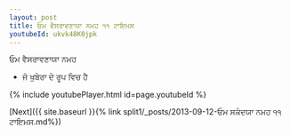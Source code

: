 ```yaml
---
layout: post
title: ਓਮ ਵੈਸਰਾਵਣਾਯਾ ਨਮਹ ੧੧ ਟਾਇਮਸ
youtubeId: ukvk48K0jpk
---
```

 
 
 ਓਮ ਵੈਸਰਾਵਣਾਯਾ ਨਮਹ  
 
 -  ਜੋ ਖੁਬੇਰਾ ਦੇ ਰੂਪ ਵਿਚ ਹੈ 
 
  
 
  
 
 
 
 
 
 


{% include youtubePlayer.html id=page.youtubeId %}
 
[Next]({{ site.baseurl }}{% link  split1/_posts/2013-09-12-ਓਮ ਸਕੰਦਯਾ ਨਮਹ ੧੧ ਟਾਇਮਸ.md%})
 
